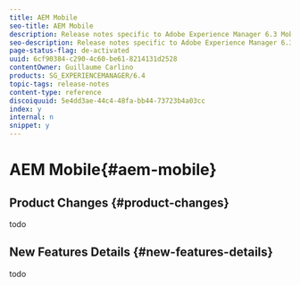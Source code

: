 ```yaml
---
title: AEM Mobile
seo-title: AEM Mobile
description: Release notes specific to Adobe Experience Manager 6.3 Mobile.
seo-description: Release notes specific to Adobe Experience Manager 6.3 Mobile.
page-status-flag: de-activated
uuid: 6cf90384-c290-4c60-be61-8214131d2528
contentOwner: Guillaume Carlino
products: SG_EXPERIENCEMANAGER/6.4
topic-tags: release-notes
content-type: reference
discoiquuid: 5e4dd3ae-44c4-48fa-bb44-73723b4a03cc
index: y
internal: n
snippet: y
---
```


# AEM Mobile{#aem-mobile}

## Product Changes {#product-changes}

todo

## New Features Details {#new-features-details}

todo
